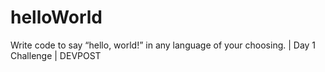 # helloWorld
Write code to say “hello, world!” in any language of your choosing. | Day 1 Challenge | DEVPOST


